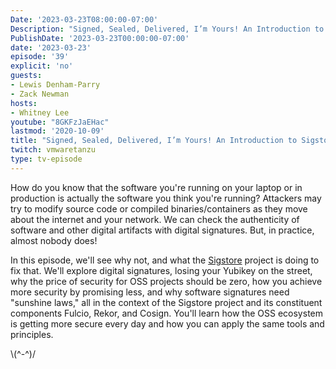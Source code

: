 ```yaml
---
Date: '2023-03-23T08:00:00-07:00'
Description: "Signed, Sealed, Delivered, I’m Yours! An Introduction to Sigstore"
PublishDate: '2023-03-23T00:00:00-07:00'
date: '2023-03-23'
episode: '39'
explicit: 'no'
guests:
- Lewis Denham-Parry
- Zack Newman
hosts:
- Whitney Lee
youtube: "8GKFzJaEHac"
lastmod: '2020-10-09'
title: "Signed, Sealed, Delivered, I’m Yours! An Introduction to Sigstore"
twitch: vmwaretanzu
type: tv-episode
---
```


How do you know that the software you're running on your laptop or in production is actually the software you think you're running? Attackers may try to modify source code or compiled binaries/containers as they move about the internet and your network. We can check the authenticity of software and other digital artifacts with digital signatures. But, in practice, almost nobody does!

In this episode, we'll see why not, and what the [Sigstore](https://www.sigstore.dev/) project is doing to fix that. We'll explore digital signatures, losing your Yubikey on the street, why the price of security for OSS projects should be zero, how you achieve more security by promising less, and why software signatures need "sunshine laws," all in the context of the Sigstore project and its constituent components Fulcio, Rekor, and Cosign. You'll learn how the OSS ecosystem is getting more secure every day and how you can apply the same tools and principles.


 


\\(^-^)/

